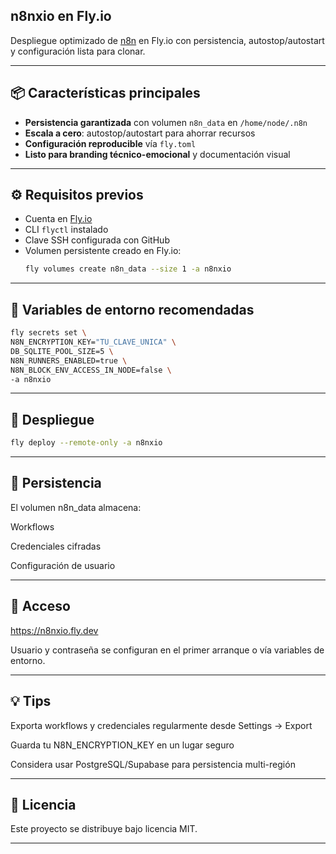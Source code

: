 ## n8nxio en Fly.io

Despliegue optimizado de [n8n](https://n8n.io) en Fly.io con persistencia, autostop/autostart y configuración lista para clonar.

---

## 📦 Características principales
- **Persistencia garantizada** con volumen `n8n_data` en `/home/node/.n8n`
- **Escala a cero**: autostop/autostart para ahorrar recursos
- **Configuración reproducible** vía `fly.toml`
- **Listo para branding técnico-emocional** y documentación visual

---

## ⚙️ Requisitos previos
- Cuenta en [Fly.io](https://fly.io)
- CLI `flyctl` instalado
- Clave SSH configurada con GitHub
- Volumen persistente creado en Fly.io:
  ```bash
  fly volumes create n8n_data --size 1 -a n8nxio

---

## 🔐 Variables de entorno recomendadas

  ~~~bash
fly secrets set \
  N8N_ENCRYPTION_KEY="TU_CLAVE_UNICA" \
  DB_SQLITE_POOL_SIZE=5 \
  N8N_RUNNERS_ENABLED=true \
  N8N_BLOCK_ENV_ACCESS_IN_NODE=false \
  -a n8nxio
 ~~~

___

## 🚀 Despliegue

 ~~~bash
fly deploy --remote-only -a n8nxio
 ~~~

___

## 📂 Persistencia

El volumen n8n_data almacena:

Workflows

Credenciales cifradas


Configuración de usuario

___

## 🔗 Acceso

https://n8nxio.fly.dev

Usuario y contraseña se configuran en el primer arranque o vía variables de entorno.

___

## 💡 Tips

Exporta workflows y credenciales regularmente desde Settings → Export

Guarda tu N8N_ENCRYPTION_KEY en un lugar seguro

Considera usar PostgreSQL/Supabase para persistencia multi-región

___

## 📜 Licencia

Este proyecto se distribuye bajo licencia MIT.


---

